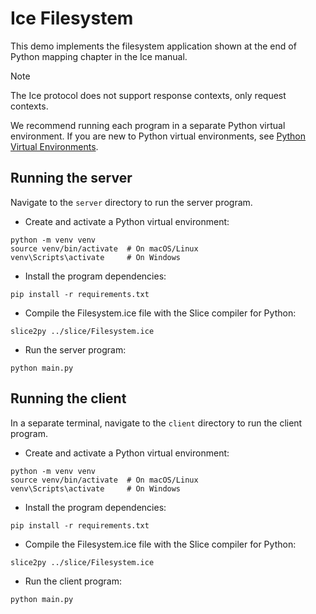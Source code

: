 # Ice Filesystem

This demo implements the filesystem application shown at the end of Python mapping chapter in the Ice manual.

> [!NOTE]
> The Ice protocol does not support response contexts, only request contexts.

We recommend running each program in a separate Python virtual environment. If you are new to Python virtual
environments, see [Python Virtual Environments].

## Running the server

Navigate to the `server` directory to run the server program.

- Create and activate a Python virtual environment:

```shell
python -m venv venv
source venv/bin/activate  # On macOS/Linux
venv\Scripts\activate     # On Windows
```

- Install the program dependencies:

```shell
pip install -r requirements.txt
```

- Compile the Filesystem.ice file with the Slice compiler for Python:

```shell
slice2py ../slice/Filesystem.ice
```

- Run the server program:

```shell
python main.py
```

## Running the client

In a separate terminal, navigate to the `client` directory to run the client program.

- Create and activate a Python virtual environment:

```shell
python -m venv venv
source venv/bin/activate  # On macOS/Linux
venv\Scripts\activate     # On Windows
```

- Install the program dependencies:

```shell
pip install -r requirements.txt
```

- Compile the Filesystem.ice file with the Slice compiler for Python:

```shell
slice2py ../slice/Filesystem.ice
```

- Run the client program:

```shell
python main.py
```

[Python Virtual Environments]: https://docs.python.org/3/tutorial/venv.html
